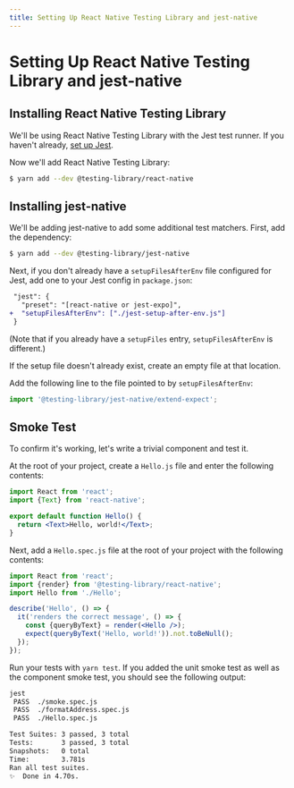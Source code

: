 ```yaml
---
title: Setting Up React Native Testing Library and jest-native
---
```


# Setting Up React Native Testing Library and jest-native

## Installing React Native Testing Library

We'll be using React Native Testing Library with the Jest test runner. If you haven't already, [set up Jest](/unit/setup.html).

Now we'll add React Native Testing Library:

```bash
$ yarn add --dev @testing-library/react-native
```

## Installing jest-native

We'll be adding jest-native to add some additional test matchers. First, add the dependency:

```bash
$ yarn add --dev @testing-library/jest-native
```

Next, if you don't already have a `setupFilesAfterEnv` file configured for Jest, add one to your Jest config in `package.json`:

```diff
 "jest": {
   "preset": "[react-native or jest-expo]",
+  "setupFilesAfterEnv": ["./jest-setup-after-env.js"]
 }
```

(Note that if you already have a `setupFiles` entry, `setupFilesAfterEnv` is different.)

If the setup file doesn't already exist, create an empty file at that location.

Add the following line to the file pointed to by `setupFilesAfterEnv`:

```js
import '@testing-library/jest-native/extend-expect';
```

## Smoke Test

To confirm it's working, let's write a trivial component and test it.

At the root of your project, create a `Hello.js` file and enter the following contents:

```jsx
import React from 'react';
import {Text} from 'react-native';

export default function Hello() {
  return <Text>Hello, world!</Text>;
}
```

Next, add a `Hello.spec.js` file at the root of your project with the following contents:

```jsx
import React from 'react';
import {render} from '@testing-library/react-native';
import Hello from './Hello';

describe('Hello', () => {
  it('renders the correct message', () => {
    const {queryByText} = render(<Hello />);
    expect(queryByText('Hello, world!')).not.toBeNull();
  });
});
```

Run your tests with `yarn test`. If you added the unit smoke test as well as the component smoke test, you should see the following output:

```bash
jest
 PASS  ./smoke.spec.js
 PASS  ./formatAddress.spec.js
 PASS  ./Hello.spec.js

Test Suites: 3 passed, 3 total
Tests:       3 passed, 3 total
Snapshots:   0 total
Time:        3.781s
Ran all test suites.
✨  Done in 4.70s.
```
